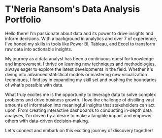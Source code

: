 # T'Neria Ransom's Data Analysis Portfolio
Hello there! I'm passionate about data and its power to drive insights and inform decisions. With a background in analytics and over 7 of experience, I've honed my skills in tools like Power BI, Tableau, and Excel to transform raw data into actionable insights.

My journey as a data analyst has been a continuous quest for knowledge and improvement. I thrive on learning new techniques and methodologies, always eager to explore the latest developments in the field. Whether it's diving into advanced statistical models or mastering new visualization techniques, I find joy in expanding my skill set and pushing the boundaries of what's possible with data.

What truly excites me is the opportunity to leverage data to solve complex problems and drive business growth. I love the challenge of distilling vast amounts of information into meaningful insights that stakeholders can act upon. From creating interactive dashboards to conducting in-depth data analyses, I'm driven by a desire to make a tangible impact and empower others with data-driven decision-making.

Let's connect and embark on this exciting journey of discovery together!
